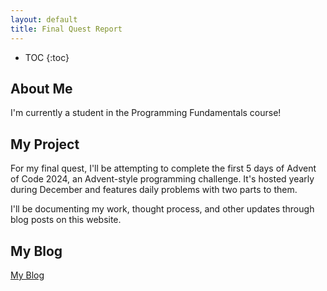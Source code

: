 ```yaml
---
layout: default
title: Final Quest Report
---
```

* TOC
{:toc}

## About Me

I'm currently a student in the Programming Fundamentals course!

## My Project

For my final quest, I'll be attempting to complete the first 5 days of Advent of Code 2024, an Advent-style programming challenge. It's hosted yearly during December and features daily problems with two parts to them.

I'll be documenting my work, thought process, and other updates through blog posts on this website. 

## My Blog

[My Blog](blog.html)
